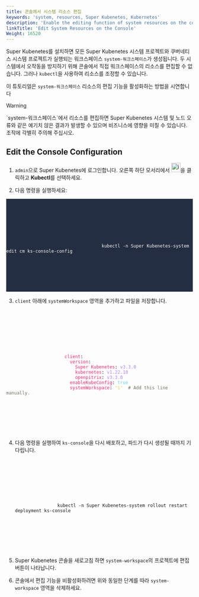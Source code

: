 ```yaml
---
title: 콘솔에서 시스템 리소스 편집
keywords: 'system, resources, Super Kubenetes, Kubernetes'
description: 'Enable the editing function of system resources on the console.'
linkTitle: 'Edit System Resources on the Console'
Weight: 16520
---
```


Super Kubenetes를 설치하면 모든 Super Kubenetes 시스템 프로젝트와 쿠버네티스 시스템 프로젝트가 실행되는 워크스페이스 `system-워크스페이스`가 생성됩니다. 두 시스템에서 오작동을 방지하기 위해 콘솔에서 직접 워크스페이스의 리소스를 편집할 수 없습니다. 그러나 `kubectl`을 사용하여 리소스를 조정할 수 있습니다.

이 튜토리얼은 `system-워크스페이스` 리소스의 편집 기능을 활성화하는 방법을 시연합니다

<div className="notices warning">
  <p>Warning</p>
  <div>
    `system-워크스페이스`에서 리소스를 편집하면 Super Kubenetes 시스템 및 노드 오류와 같은 예기치 않은 결과가 발생할 수 있으며 비즈니스에 영향을 미칠 수 있습니다. 조작에 각별히 주의해 주십시오.
  </div>
</div>

## Edit the Console Configuration

1. `admin`으로 Super Kubenetes에 로그인합니다. 오른쪽 하단 모서리에서 <img src="/dist/assets/docs/v3.3/common-icons/hammer.png" height="25" width="25" alt="icon" />을 클릭하고 **Kubectl**를 선택하세요.

2. 다음 명령을 실행하세요:

  <article className="highlight">
      <pre style="color: rgb(248, 248, 242); background: rgb(36, 46, 66); tab-size: 4;">
         <div className="copy-code-button" title="Copy Code"></div>
         <div className="code-over-div">
            <code>
               <p>
									kubectl -n Super Kubenetes-system edit cm ks-console-config
               </p>
            </code>
         </div>
      </pre>
   </article>

3. `client` 아래에 `systemWorkspace` 영역을 추가하고 파일을 저장합니다.

  <article className="highlight">
    <pre>
        <div className="copy-code-button" title="Copy Code"></div>
        <div className="code-over-div">
           <code>
              <p>
                  <span style="color:#f92672">&nbsp;&nbsp;&nbsp;&nbsp;client</span>:
                  <span style="color:#f92672">&nbsp;&nbsp;&nbsp;&nbsp;&nbsp;&nbsp;version</span>:
                  <span style="color:#f92672">&nbsp;&nbsp;&nbsp;&nbsp;&nbsp;&nbsp;&nbsp;&nbsp;Super Kubenetes</span>: <span style="color:#ae81ff">v3.3.0</span> 
                  <span style="color:#f92672">&nbsp;&nbsp;&nbsp;&nbsp;&nbsp;&nbsp;&nbsp;&nbsp;kubernetes</span>: <span style="color:#ae81ff">v1.22.10</span> 
                  <span style="color:#f92672">&nbsp;&nbsp;&nbsp;&nbsp;&nbsp;&nbsp;&nbsp;&nbsp;openpitrix</span>: <span style="color:#ae81ff">v3.3.0</span> 
                  <span style="color:#f92672">&nbsp;&nbsp;&nbsp;&nbsp;&nbsp;&nbsp;enableKubeConfig</span>: <span style="color:#66d9ef">true</span> 
                  <span style="color:#f92672">&nbsp;&nbsp;&nbsp;&nbsp;&nbsp;&nbsp;systemWorkspace</span>: <span style="color:#e6db74">"$"</span><span style="color:#75715e">&nbsp;<span>&nbsp;#</span> Add this line manually.</span> 
              </p>
           </code>
        </div>
    </pre>
  </article>

4. 다음 명령을 실행하여 `ks-console`을 다시 배포하고, 파드가 다시 생성될 때까지 기다립니다.

    <article className="highlight">
     <pre>
         <div className="copy-code-button" title="Copy Code"></div>
         <div className="code-over-div">
            <code>
               <p>
                   kubectl -n Super Kubenetes-system rollout restart deployment ks-console
               </p>
            </code>
         </div>
     </pre>
   </article>

5. Super Kubenetes 콘솔을 새로고침 하면 `system-workspace`의 프로젝트에 편집 버튼이 나타납니다.

6. 콘솔에서 편집 기능을 비활성화하려면 위와 동일한 단계를 따라 `system-workspace` 영역을 삭제하세요.
